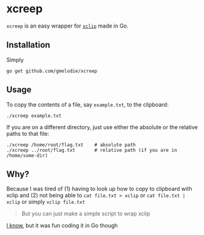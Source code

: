 # xcreep

`xcreep` is an easy wrapper for [`xclip`](https://github.com/astrand/xclip) made in Go.

## Installation
Simply

```
go get github.com/gmelodie/xcreep
```

## Usage

To copy the contents of a file, say `example.txt`, to the clipboard:
```
./xcreep example.txt
```

If you are on a different directory, just use either the absolute or the relative paths to that file:
```
./xcreep /home/root/flag.txt    # absolute path
./xcreep ../root/flag.txt       # relative path (if you are in /home/some-dir)
```

## Why?
Because I was tired of (1) having to look up how to copy to clipboard with xclip and
(2) not being able to `cat file.txt > xclip` or `cat file.txt | xclip` or simply `xclip file.txt`

> But you can just make a simple script to wrap xclip

[I know](https://gist.github.com/gmelodie/0830c03eee0addb44073cc93dc02dd94), but it was fun coding it in Go though
